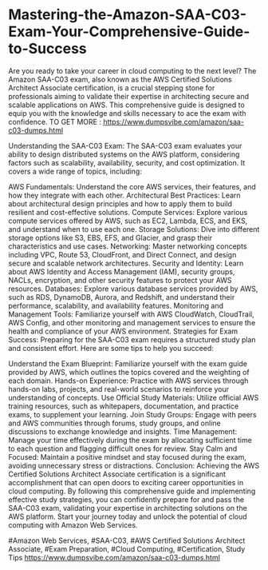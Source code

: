 # Mastering-the-Amazon-SAA-C03-Exam-Your-Comprehensive-Guide-to-Success

Are you ready to take your career in cloud computing to the next level? The Amazon SAA-C03 exam, also known as the AWS Certified Solutions Architect Associate certification, is a crucial stepping stone for professionals aiming to validate their expertise in architecting secure and scalable applications on AWS. This comprehensive guide is designed to equip you with the knowledge and skills necessary to ace the exam with confidence.
TO GET MORE : https://www.dumpsvibe.com/amazon/saa-c03-dumps.html

Understanding the SAA-C03 Exam:
The SAA-C03 exam evaluates your ability to design distributed systems on the AWS platform, considering factors such as scalability, availability, security, and cost optimization. It covers a wide range of topics, including:

AWS Fundamentals: Understand the core AWS services, their features, and how they integrate with each other.
Architectural Best Practices: Learn about architectural design principles and how to apply them to build resilient and cost-effective solutions.
Compute Services: Explore various compute services offered by AWS, such as EC2, Lambda, ECS, and EKS, and understand when to use each one.
Storage Solutions: Dive into different storage options like S3, EBS, EFS, and Glacier, and grasp their characteristics and use cases.
Networking: Master networking concepts including VPC, Route 53, CloudFront, and Direct Connect, and design secure and scalable network architectures.
Security and Identity: Learn about AWS Identity and Access Management (IAM), security groups, NACLs, encryption, and other security features to protect your AWS resources.
Databases: Explore various database services provided by AWS, such as RDS, DynamoDB, Aurora, and Redshift, and understand their performance, scalability, and availability features.
Monitoring and Management Tools: Familiarize yourself with AWS CloudWatch, CloudTrail, AWS Config, and other monitoring and management services to ensure the health and compliance of your AWS environment.
Strategies for Exam Success:
Preparing for the SAA-C03 exam requires a structured study plan and consistent effort. Here are some tips to help you succeed:

Understand the Exam Blueprint: Familiarize yourself with the exam guide provided by AWS, which outlines the topics covered and the weighting of each domain.
Hands-on Experience: Practice with AWS services through hands-on labs, projects, and real-world scenarios to reinforce your understanding of concepts.
Use Official Study Materials: Utilize official AWS training resources, such as whitepapers, documentation, and practice exams, to supplement your learning.
Join Study Groups: Engage with peers and AWS communities through forums, study groups, and online discussions to exchange knowledge and insights.
Time Management: Manage your time effectively during the exam by allocating sufficient time to each question and flagging difficult ones for review.
Stay Calm and Focused: Maintain a positive mindset and stay focused during the exam, avoiding unnecessary stress or distractions.
Conclusion:
Achieving the AWS Certified Solutions Architect Associate certification is a significant accomplishment that can open doors to exciting career opportunities in cloud computing. By following this comprehensive guide and implementing effective study strategies, you can confidently prepare for and pass the SAA-C03 exam, validating your expertise in architecting solutions on the AWS platform. Start your journey today and unlock the potential of cloud computing with Amazon Web Services.

#Amazon Web Services, #SAA-C03, #AWS Certified Solutions Architect Associate, #Exam Preparation, #Cloud Computing, #Certification, Study Tips
 https://www.dumpsvibe.com/amazon/saa-c03-dumps.html

